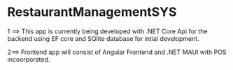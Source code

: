 # RestaurantManagementSYS

1 ==> This app is currently being developed with .NET Core Api for the backend using EF core and SQlite database for intial development.

2==> Frontend app will consist of Angular Frontend and .NET MAUI with POS  incoorporated.
